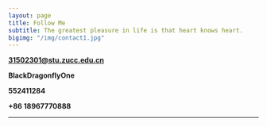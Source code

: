 ```yaml
---
layout: page
title: Follow Me
subtitle: The greatest pleasure in life is that heart knows heart.
bigimg: "/img/contact1.jpg"
---
```

<link rel="stylesheet" href="D:/MarkDown/cmd_markdown_win64/cmd_markdown_win64/font-awesome-4.7.0/font-awesome-4.7.0/css/font-awesome.min.css">

<i class="fa fa-envelope-square"></i> [**31502301@stu.zucc.edu.cn**]("mailto/31502301@stu.zucc.edu.cn") 

<i class="fa fa-weixin"></i> **BlackDragonflyOne**

<i class="fa fa-qq"></i> **552411284**

<i class="fa fa-phone-square"></i> **+86 18967770888**

---
